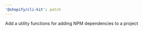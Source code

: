 ```yaml
---
'@shopify/cli-kit': patch
---
```


Add a utility functions for adding NPM dependencies to a project
